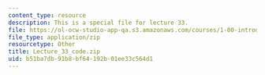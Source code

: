 ```yaml
---
content_type: resource
description: This is a special file for lecture 33.
file: https://ol-ocw-studio-app-qa.s3.amazonaws.com/courses/1-00-introduction-to-computers-and-engineering-problem-solving-spring-2012/b51ba7db91b8bf64192b01ee33c564d1_Lecture_33_code.zip
file_type: application/zip
resourcetype: Other
title: Lecture_33_code.zip
uid: b51ba7db-91b8-bf64-192b-01ee33c564d1
---
```

